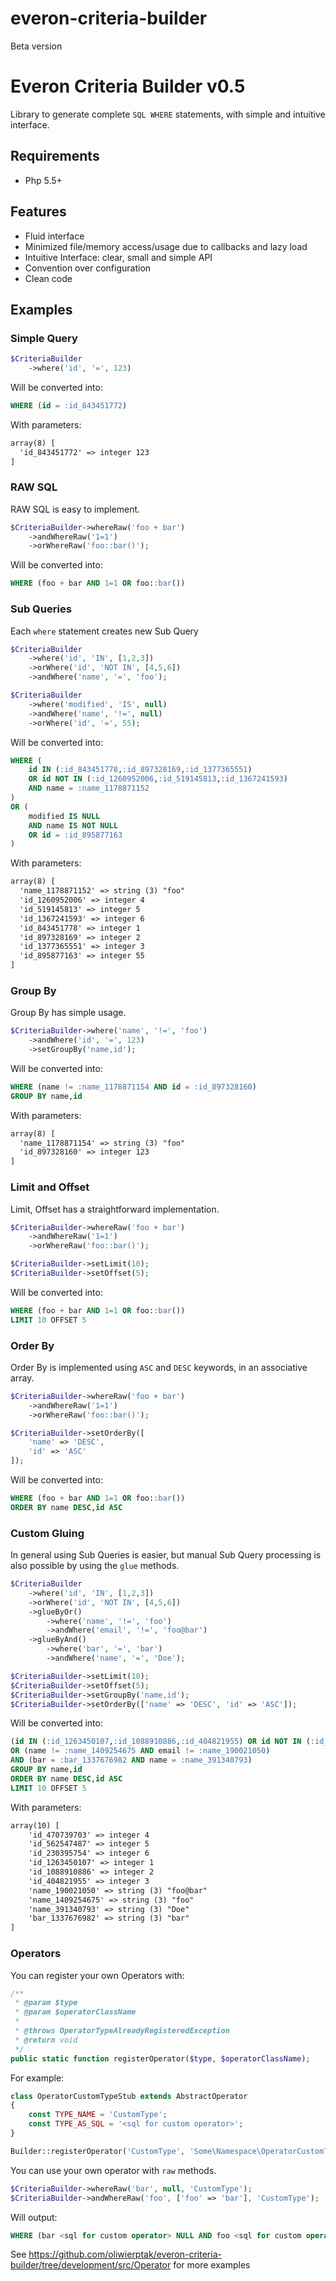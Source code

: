 # everon-criteria-builder
Beta version

# Everon Criteria Builder v0.5
Library to generate complete ```SQL WHERE``` statements, with simple and intuitive interface.

## Requirements
* Php 5.5+

## Features
* Fluid interface
* Minimized file/memory access/usage due to callbacks and lazy load
* Intuitive Interface: clear, small and simple API
* Convention over configuration
* Clean code

## Examples
### Simple Query
```php
$CriteriaBuilder
    ->where('id', '=', 123)
```

Will be converted into:
```sql
WHERE (id = :id_843451772)
```

With parameters:
```txt
array(8) [
  'id_843451772' => integer 123
]
```

### RAW SQL
RAW SQL is easy to implement.
```php
$CriteriaBuilder->whereRaw('foo + bar')
    ->andWhereRaw('1=1')
    ->orWhereRaw('foo::bar()');
```

Will be converted into:
```sql
WHERE (foo + bar AND 1=1 OR foo::bar())
```


### Sub Queries
Each ```where``` statement creates new Sub Query

```php
$CriteriaBuilder
    ->where('id', 'IN', [1,2,3])
    ->orWhere('id', 'NOT IN', [4,5,6])
    ->andWhere('name', '=', 'foo');

$CriteriaBuilder
    ->where('modified', 'IS', null)
    ->andWhere('name', '!=', null)
    ->orWhere('id', '=', 55);

```

Will be converted into:
```sql
WHERE (
    id IN (:id_843451778,:id_897328169,:id_1377365551)
    OR id NOT IN (:id_1260952006,:id_519145813,:id_1367241593)
    AND name = :name_1178871152
)
OR (
    modified IS NULL
    AND name IS NOT NULL
    OR id = :id_895877163
)
```

With parameters:
```txt
array(8) [
  'name_1178871152' => string (3) "foo"
  'id_1260952006' => integer 4
  'id_519145813' => integer 5
  'id_1367241593' => integer 6
  'id_843451778' => integer 1
  'id_897328169' => integer 2
  'id_1377365551' => integer 3
  'id_895877163' => integer 55
]
```

### Group By
Group By has simple usage.
```php
$CriteriaBuilder->where('name', '!=', 'foo')
    ->andWhere('id', '=', 123)
    ->setGroupBy('name,id');
```

Will be converted into:
```sql
WHERE (name != :name_1178871154 AND id = :id_897328160)
GROUP BY name,id
```

With parameters:
```txt
array(8) [
  'name_1178871154' => string (3) "foo"
  'id_897328160' => integer 123
]
```

### Limit and Offset
Limit, Offset has a straightforward implementation.
```php
$CriteriaBuilder->whereRaw('foo + bar')
    ->andWhereRaw('1=1')
    ->orWhereRaw('foo::bar()');

$CriteriaBuilder->setLimit(10);
$CriteriaBuilder->setOffset(5);
```

Will be converted into:
```sql
WHERE (foo + bar AND 1=1 OR foo::bar())
LIMIT 10 OFFSET 5
```

### Order By
Order By is implemented using ```ASC``` and ```DESC``` keywords, in an associative array.
```php
$CriteriaBuilder->whereRaw('foo + bar')
    ->andWhereRaw('1=1')
    ->orWhereRaw('foo::bar()');

$CriteriaBuilder->setOrderBy([
    'name' => 'DESC',
    'id' => 'ASC'
]);
```

Will be converted into:
```sql
WHERE (foo + bar AND 1=1 OR foo::bar())
ORDER BY name DESC,id ASC
```



### Custom Gluing
In general using Sub Queries is easier, but manual Sub Query processing is also possible by using the ```glue``` methods.

```php
$CriteriaBuilder
    ->where('id', 'IN', [1,2,3])
    ->orWhere('id', 'NOT IN', [4,5,6])
    ->glueByOr()
        ->where('name', '!=', 'foo')
        ->andWhere('email', '!=', 'foo@bar')
    ->glueByAnd()
        ->where('bar', '=', 'bar')
        ->andWhere('name', '=', 'Doe');

$CriteriaBuilder->setLimit(10);
$CriteriaBuilder->setOffset(5);
$CriteriaBuilder->setGroupBy('name,id');
$CriteriaBuilder->setOrderBy(['name' => 'DESC', 'id' => 'ASC']);
```

Will be converted into:
```sql
(id IN (:id_1263450107,:id_1088910886,:id_404821955) OR id NOT IN (:id_470739703,:id_562547487,:id_230395754))
OR (name != :name_1409254675 AND email != :name_190021050)
AND (bar = :bar_1337676982 AND name = :name_391340793)
GROUP BY name,id
ORDER BY name DESC,id ASC
LIMIT 10 OFFSET 5
```

With parameters:
```txt
array(10) [
    'id_470739703' => integer 4
    'id_562547487' => integer 5
    'id_230395754' => integer 6
    'id_1263450107' => integer 1
    'id_1088910886' => integer 2
    'id_404821955' => integer 3
    'name_190021050' => string (3) "foo@bar"
    'name_1409254675' => string (3) "foo"
    'name_391340793' => string (3) "Doe"
    'bar_1337676982' => string (3) "bar"
]
```

### Operators
You can register your own Operators with:
```php
/**
 * @param $type
 * @param $operatorClassName
 *
 * @throws OperatorTypeAlreadyRegisteredException
 * @return void
 */
public static function registerOperator($type, $operatorClassName);
```

For example:
```php
class OperatorCustomTypeStub extends AbstractOperator
{
    const TYPE_NAME = 'CustomType';
    const TYPE_AS_SQL = '<sql for custom operator>';
}

Builder::registerOperator('CustomType', 'Some\Namespace\OperatorCustomTypeStub');
```


You can use your own operator with ```raw``` methods.
```php
$CriteriaBuilder->whereRaw('bar', null, 'CustomType');
$CriteriaBuilder->andWhereRaw('foo', ['foo' => 'bar'], 'CustomType');
```

Will output:
```sql
WHERE (bar <sql for custom operator> NULL AND foo <sql for custom operator> :foo_1337676981)
```

See https://github.com/oliwierptak/everon-criteria-builder/tree/development/src/Operator for more examples
